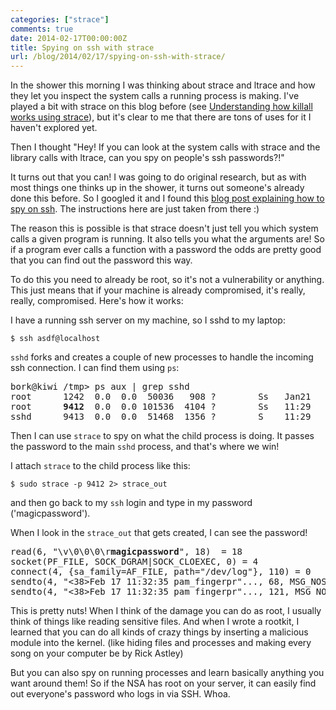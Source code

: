 ```yaml
---
categories: ["strace"]
comments: true
date: 2014-02-17T00:00:00Z
title: Spying on ssh with strace
url: /blog/2014/02/17/spying-on-ssh-with-strace/
---
```


In the shower this morning I was thinking about strace and ltrace and
how they let you inspect the system calls a running process is making.
I've played a bit with strace on this blog before (see
[Understanding how killall works using strace](http://jvns.ca/blog/2013/12/22/fun-with-strace/)),
but it's clear to me that there are tons of uses for it I haven't
explored yet.

Then I thought "Hey! If you can look at the system calls with strace
and the library calls with ltrace, can you spy on people's ssh
passwords?!"

It turns out that you can! I was going to do original research, but as
with most things one thinks up in the shower, it turns out someone's
already done this before. So I googled it and I found this
[blog post explaining how to spy on ssh](http://pentestmonkey.net/blog/sshd-snooping).
The instructions here are just taken from there :)

<!--more-->

The reason this is possible is that strace doesn't just tell you which
system calls a given program is running. It also tells you what the
arguments are! So if a program ever calls a function with a password
the odds are pretty good that you can find out the password this way.

To do this you need to already be root, so it's not a vulnerability or
anything. This just means that if your machine is already compromised,
it's really, really, compromised. Here's how it works:

I have a running ssh server on my machine, so I sshd to my laptop:

`$ ssh asdf@localhost`

`sshd` forks and creates a couple of new processes to handle the
incoming ssh connection. I can find them using `ps`:

<pre>
bork@kiwi /tmp> ps aux | grep sshd
root      1242  0.0  0.0  50036   908 ?        Ss   Jan21   0:00 /usr/sbin/sshd -D
root      <b>9412</b>  0.0  0.0 101536  4104 ?        Ss   11:29   0:00 sshd: unknown [priv]
sshd      9413  0.0  0.0  51468  1356 ?        S    11:29   0:00 sshd: unknown [net] 
</pre>

Then I can use `strace` to spy on what the child process is doing. It
passes the password to the main `sshd` process, and that's where we
win!

I attach `strace` to the child process like this:

`$ sudo strace -p 9412 2> strace_out`

and then go back to my `ssh` login and type in my password
('magicpassword').

When I look in the `strace_out` that gets created, I can see the
password!

<pre>
read(6, "\v\0\0\0\r<b>magicpassword</b>", 18)  = 18
socket(PF_FILE, SOCK_DGRAM|SOCK_CLOEXEC, 0) = 4
connect(4, {sa_family=AF_FILE, path="/dev/log"}, 110) = 0
sendto(4, "<38>Feb 17 11:32:35 pam_fingerpr"..., 68, MSG_NOSIGNAL, NULL, 0) = 68
sendto(4, "<38>Feb 17 11:32:35 pam_fingerpr"..., 121, MSG_NOSIGNAL, NULL, 0) = 121
</pre>

This is pretty nuts! When I think of the damage you can do as root, I
usually think of things like reading sensitive files. And when I wrote
a rootkit, I learned that you can do all kinds of crazy things by
inserting a malicious module into the kernel. (like hiding files and
processes and making every song on your computer be by Rick Astley)

But you can also spy on running processes and learn basically anything
you want around them! So if the NSA has root on your server, it can
easily find out everyone's password who logs in via SSH. Whoa.
